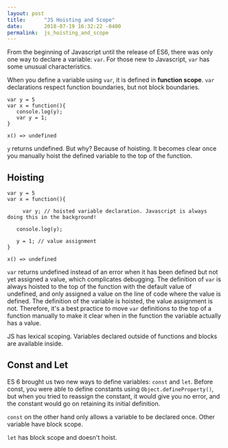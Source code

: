 ```yaml
---
layout: post
title:      "JS Hoisting and Scope"
date:       2018-07-19 16:32:22 -0400
permalink:  js_hoisting_and_scope
---
```




From the beginning of Javascript until the release of ES6, there was only one way to declare a variable: `var`. 
For those new to Javascript, `var` has some unusual characteristics.

When you define a variable using `var`, it is defined in **function scope**. `var` declarations respect function boundaries, but not block boundaries.

```
var y = 5
var x = function(){
   console.log(y);
   var y = 1;
}

x() => undefined
```

`y` returns undefined. But why? Because of hoisting. It becomes clear once you manually hoist the defined variable to the top of the function.

## Hoisting

```
var y = 5
var x = function(){
   
	 var y; // hoisted variable declaration. Javascript is always doing this in the background!
	 
   console.log(y);
	 
   y = 1; // value assignment
}

x() => undefined
```

`var` returns undefined instead of an error when it has been defined but not yet assigned a value, which complicates debugging. The definition of `var` is always hoisted to the top of the function with the default value of undefined, and only assigned a value on the line of code where the value is defined. The definition of the variable is hoisted, the value assignment is not. Therefore, it's a best practice to move `var` definitions to the top of a function manually to make it clear when in the function the variable actually has a value. 

JS has lexical scoping. Variables declared outside of functions and blocks are available inside. 

## Const and Let

ES 6 brought us two new ways to define variables: `const` and `let`.
Before const, you were able to define constants using `Object.defineProperty()`, but when you tried to reassign the constant, it would give you no error, and the constant would go on retaining its initial definition. 

`const` on the other hand only allows a variable to be declared once. 
Other variable have block scope.

`let` has block scope and doesn't hoist. 
